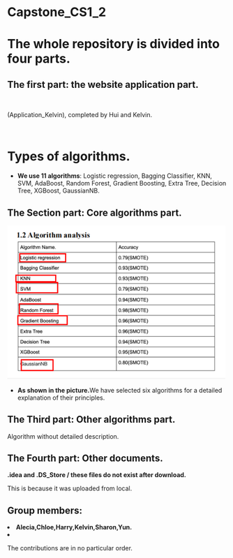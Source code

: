 # Capstone_CS1_2
<h1>The whole repository is divided into four parts. </h1>
<h2>The first part: the website application part. </h2>
<br><p> (Application_Kelvin), completed by Hui and Kelvin.</p><br/>
<h1>Types of algorithms. </h1>
<ul>
  <li><b>We use 11 algorithms</b>: Logistic regression, Bagging Classifier, KNN, SVM, AdaBoost, Random Forest, Gradient Boosting, Extra Tree, Decision Tree, XGBoost, GaussianNB.
  </li>
 </ul>
</p>

<h2>The Section part: Core algorithms part. </h2>
<img src="https://github.com/Alecia113/Capstone_CS1_2/blob/main/Core_algorithms/Algorithms.png" width="500px"/>
<ul>
  <li><b>As shown in the picture.</b>We have selected six algorithms for a detailed explanation of their principles.
  </li>
 </ul>
</p>

<h2>The Third part: Other algorithms part. </h2>
<p>Algorithm without detailed description.</p>

<h2>The Fourth part: Other documents. </h2>
<b> .idea and .DS_Store / these files do not exist after download.</b>
<p> This is because it was uploaded from local. </p>

<h2>Group members: </h2> <li><b>Alecia,Chloe,Harry,Kelvin,Sharon,Yun.</b></li>
 <li><p>The contributions are in no particular order.</p></li>
